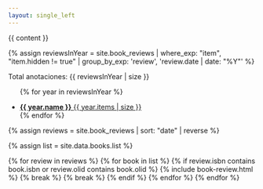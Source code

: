 ```yaml
---
layout: single_left
---
```


{{ content }}

 {% assign reviewsInYear = site.book_reviews | where_exp: "item", "item.hidden != true" | group_by_exp: 'review', 'review.date | date: "%Y"' %}

<span class="total_count">Total anotaciones: {{ reviewsInYear | size }}</span>

<ul class="taxonomy__index">
  
  {% for year in reviewsInYear %}
    <li>
      <a href="#{{ year.name }}">
        <strong>{{ year.name }}</strong> <span class="taxonomy__count">{{ year.items | size }}</span>
      </a>
    </li>
  {% endfor %}
</ul>

  <div class="posts">
  
  {% assign reviews = site.book_reviews | sort: "date" | reverse %}

  {% assign list = site.data.books.list %}

  {% for review in reviews %}
    {% for book in list %}
        {% if review.isbn contains book.isbn or review.olid contains book.olid %}
          {% include book-review.html %}
          {% break %} {% break %}
        {% endif %}
    {% endfor %}
  {% endfor %}

 </div>
